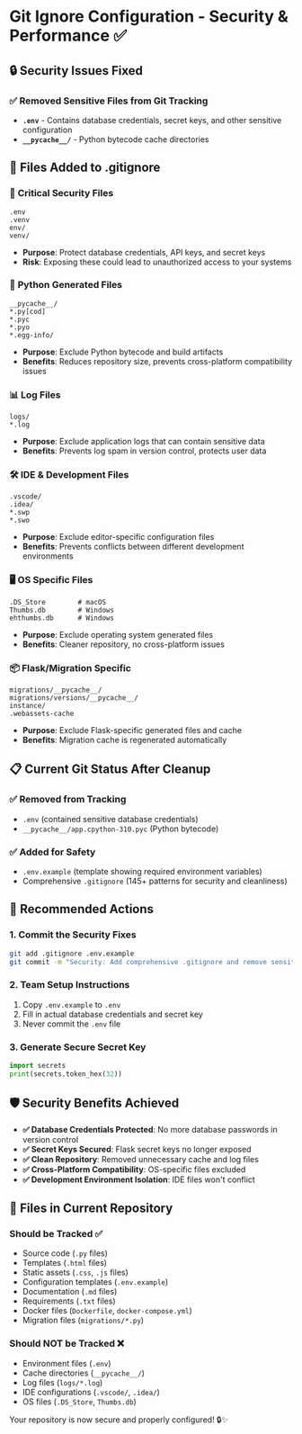 # Git Ignore Configuration - Security & Performance ✅

## 🔒 Security Issues Fixed

### ✅ Removed Sensitive Files from Git Tracking
- **`.env`** - Contains database credentials, secret keys, and other sensitive configuration
- **`__pycache__/`** - Python bytecode cache directories

## 📁 Files Added to .gitignore

### 🚨 **Critical Security Files**
```
.env
.venv
env/
venv/
```
- **Purpose**: Protect database credentials, API keys, and secret keys
- **Risk**: Exposing these could lead to unauthorized access to your systems

### 🐍 **Python Generated Files**
```
__pycache__/
*.py[cod]
*.pyc
*.pyo
*.egg-info/
```
- **Purpose**: Exclude Python bytecode and build artifacts
- **Benefits**: Reduces repository size, prevents cross-platform compatibility issues

### 📊 **Log Files**
```
logs/
*.log
```
- **Purpose**: Exclude application logs that can contain sensitive data
- **Benefits**: Prevents log spam in version control, protects user data

### 🛠️ **IDE & Development Files**
```
.vscode/
.idea/
*.swp
*.swo
```
- **Purpose**: Exclude editor-specific configuration files
- **Benefits**: Prevents conflicts between different development environments

### 🖥️ **OS Specific Files**
```
.DS_Store        # macOS
Thumbs.db        # Windows
ehthumbs.db      # Windows
```
- **Purpose**: Exclude operating system generated files
- **Benefits**: Cleaner repository, no cross-platform issues

### 📦 **Flask/Migration Specific**
```
migrations/__pycache__/
migrations/versions/__pycache__/
instance/
.webassets-cache
```
- **Purpose**: Exclude Flask-specific generated files and cache
- **Benefits**: Migration cache is regenerated automatically

## 📋 **Current Git Status After Cleanup**

### ✅ **Removed from Tracking**
- `.env` (contained sensitive database credentials)
- `__pycache__/app.cpython-310.pyc` (Python bytecode)

### ✅ **Added for Safety**
- `.env.example` (template showing required environment variables)
- Comprehensive `.gitignore` (145+ patterns for security and cleanliness)

## 🔧 **Recommended Actions**

### 1. **Commit the Security Fixes**
```bash
git add .gitignore .env.example
git commit -m "Security: Add comprehensive .gitignore and remove sensitive files"
```

### 2. **Team Setup Instructions**
1. Copy `.env.example` to `.env`
2. Fill in actual database credentials and secret key
3. Never commit the `.env` file

### 3. **Generate Secure Secret Key**
```python
import secrets
print(secrets.token_hex(32))
```

## 🛡️ **Security Benefits Achieved**

- **✅ Database Credentials Protected**: No more database passwords in version control
- **✅ Secret Keys Secured**: Flask secret keys no longer exposed
- **✅ Clean Repository**: Removed unnecessary cache and log files
- **✅ Cross-Platform Compatibility**: OS-specific files excluded
- **✅ Development Environment Isolation**: IDE files won't conflict

## 📝 **Files in Current Repository**

### **Should be Tracked** ✅
- Source code (`.py` files)
- Templates (`.html` files)
- Static assets (`.css`, `.js` files)
- Configuration templates (`.env.example`)
- Documentation (`.md` files)
- Requirements (`.txt` files)
- Docker files (`Dockerfile`, `docker-compose.yml`)
- Migration files (`migrations/*.py`)

### **Should NOT be Tracked** ❌
- Environment files (`.env`)
- Cache directories (`__pycache__/`)
- Log files (`logs/*.log`)
- IDE configurations (`.vscode/`, `.idea/`)
- OS files (`.DS_Store`, `Thumbs.db`)

Your repository is now secure and properly configured! 🔒✨

